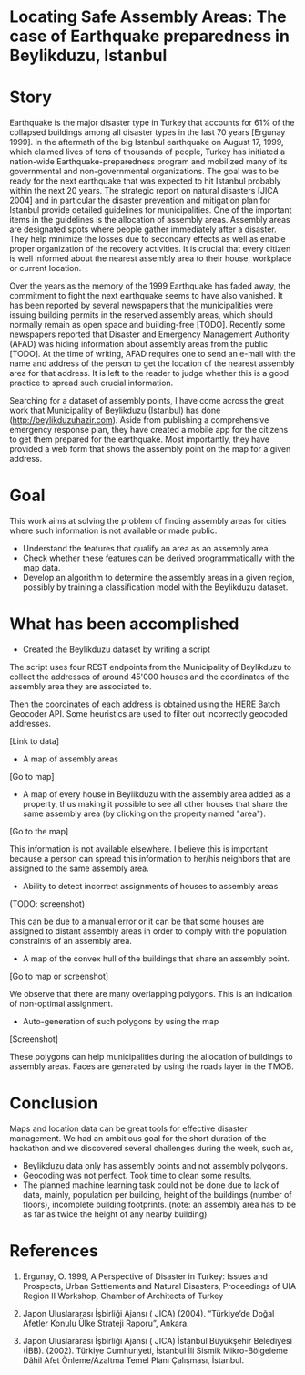 Locating Safe Assembly Areas: The case of Earthquake preparedness in Beylikduzu, Istanbul
==================

# Story

Earthquake is the major disaster type in Turkey that accounts for 61% of the collapsed buildings among all disaster 
types in the last 70 years [Ergunay 1999]. In the aftermath of the big Istanbul earthquake on August 17, 1999, which claimed 
lives of tens of thousands of people, Turkey has initiated a nation-wide Earthquake-preparedness program and mobilized many of 
its governmental and non-governmental organizations. The goal was to be ready for the next earthquake that was expected to 
hit Istanbul probably within the next 20 years. The strategic report on natural disasters [JICA 2004] and in particular 
the disaster prevention and mitigation plan for Istanbul provide detailed guidelines for municipalities. One of the 
important items in the guidelines is the allocation of assembly areas. Assembly areas are designated spots 
where people gather immediately after a disaster. 
They help minimize the losses due to secondary effects as well as enable proper organization of the recovery activities.
It is crucial that every citizen is well informed about the nearest assembly area to their house, workplace or 
current location.

Over the years as the memory of the 1999 Earthquake has faded away, the commitment to fight the next earthquake seems 
to have also vanished.
It has been reported by several newspapers that the municipalities were issuing building permits in the reserved assembly areas, 
which should normally remain as open space and building-free [TODO]. Recently some newspapers reported that 
Disaster and Emergency Management Authority (AFAD) was hiding information about assembly areas from the public [TODO].
At the time of writing, AFAD requires one to send an e-mail with the name and address of the person to get the location
of the nearest assembly area for that address. It is left to the reader to judge whether this is a good practice to 
spread such crucial information.

Searching for a dataset of assembly points, I have come across the great work that Municipality of Beylikduzu (Istanbul)
has done (http://beylikduzuhazir.com). Aside from publishing a comprehensive emergency response plan, they have created a mobile app
for the citizens to get them prepared for the earthquake. Most importantly, they have provided a web form that shows
the assembly point on the map for a given address.

# Goal
This work aims at solving the problem of finding assembly areas for cities where 
such information is not available or made public.

- Understand the features that qualify an area as an assembly area.
- Check whether these features can be derived programmatically with the map data.
- Develop an algorithm to determine the assembly areas in a given region,
  possibly by training a classification model with the Beylikduzu dataset.


# What has been accomplished

- Created the Beylikduzu dataset by writing a script

The script uses four REST endpoints from the Municipality of Beylikduzu 
to collect the addresses of around 45'000 houses and the coordinates of 
the assembly area they are associated to.

Then the coordinates of each address is obtained using the HERE Batch Geocoder API.
Some heuristics are used to filter out incorrectly geocoded addresses. 

[Link to data]

- A map of assembly areas

[Go to map]

- A map of every house in Beylikduzu with the assembly area added as a property, thus
making it possible to see all other houses that share the same assembly area 
(by clicking on the property named "area").

[Go to the map]

This information is not available elsewhere. I believe this is important because 
a person can spread this information to her/his neighbors 
that are assigned to the same assembly area.

- Ability to detect incorrect assignments of houses to assembly areas 

(TODO: screenshot)

This can be due to a manual error 
or it can be that some houses are assigned to distant assembly areas in order to 
comply with the population constraints of an assembly area. 

- A map of the convex hull of the buildings that share an assembly point.

[Go to map or screenshot]

We observe that there are many overlapping polygons. 
This is an indication of non-optimal assignment.

- Auto-generation of such polygons by using the map
 
[Screenshot]

These polygons can help municipalities during the allocation of buildings to assembly areas.
Faces are generated by using the roads layer in the TMOB.

# Conclusion
Maps and location data can be great tools for effective disaster management.
We had an ambitious goal for the short duration of the hackathon and we discovered 
several challenges during the week, such as,
- Beylikduzu data only has assembly points and not assembly polygons.
- Geocoding was not perfect. Took time to clean some results.
- The planned machine learning task could not be done due to lack of data, mainly, 
population per building, height of the buildings (number of floors), 
incomplete building footprints. 
(note: an assembly area has to be as far as twice the height of any nearby building)


# References

1. Ergunay, O. 1999, A Perspective of Disaster in Turkey: Issues and Prospects, Urban
Settlements and Natural Disasters, Proceedings of UIA Region II Workshop,
Chamber of Architects of Turkey

2. Japon Uluslararası İşbirliği Ajansı ( JICA) (2004). “Türkiye’de Doğal Afetler
Konulu Ülke Strateji Raporu”, Ankara.

3. Japon Uluslararası İşbirliği Ajansı ( JICA) İstanbul Büyükşehir Belediyesi
(İBB). (2002). Türkiye Cumhuriyeti, İstanbul İli Sismik Mikro-Bölgeleme Dâhil 
Afet Önleme/Azaltma Temel Planı Çalışması, İstanbul.
